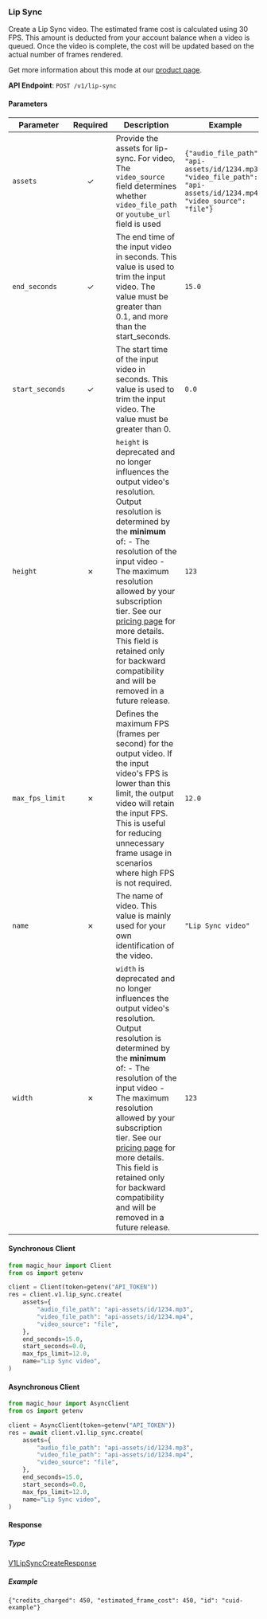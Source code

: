 
### Lip Sync <a name="create"></a>

Create a Lip Sync video. The estimated frame cost is calculated using 30 FPS. This amount is deducted from your account balance when a video is queued. Once the video is complete, the cost will be updated based on the actual number of frames rendered.
  
Get more information about this mode at our [product page](https://magichour.ai/products/lip-sync).
  

**API Endpoint**: `POST /v1/lip-sync`

#### Parameters

| Parameter | Required | Description | Example |
|-----------|:--------:|-------------|--------|
| `assets` | ✓ | Provide the assets for lip-sync. For video, The `video_source` field determines whether `video_file_path` or `youtube_url` field is used | `{"audio_file_path": "api-assets/id/1234.mp3", "video_file_path": "api-assets/id/1234.mp4", "video_source": "file"}` |
| `end_seconds` | ✓ | The end time of the input video in seconds. This value is used to trim the input video. The value must be greater than 0.1, and more than the start_seconds. | `15.0` |
| `start_seconds` | ✓ | The start time of the input video in seconds. This value is used to trim the input video. The value must be greater than 0. | `0.0` |
| `height` | ✗ | `height` is deprecated and no longer influences the output video's resolution.  Output resolution is determined by the **minimum** of: - The resolution of the input video - The maximum resolution allowed by your subscription tier. See our [pricing page](https://magichour.ai/pricing) for more details.  This field is retained only for backward compatibility and will be removed in a future release. | `123` |
| `max_fps_limit` | ✗ | Defines the maximum FPS (frames per second) for the output video. If the input video's FPS is lower than this limit, the output video will retain the input FPS. This is useful for reducing unnecessary frame usage in scenarios where high FPS is not required. | `12.0` |
| `name` | ✗ | The name of video. This value is mainly used for your own identification of the video. | `"Lip Sync video"` |
| `width` | ✗ | `width` is deprecated and no longer influences the output video's resolution.  Output resolution is determined by the **minimum** of: - The resolution of the input video - The maximum resolution allowed by your subscription tier. See our [pricing page](https://magichour.ai/pricing) for more details.  This field is retained only for backward compatibility and will be removed in a future release. | `123` |

#### Synchronous Client

```python
from magic_hour import Client
from os import getenv

client = Client(token=getenv("API_TOKEN"))
res = client.v1.lip_sync.create(
    assets={
        "audio_file_path": "api-assets/id/1234.mp3",
        "video_file_path": "api-assets/id/1234.mp4",
        "video_source": "file",
    },
    end_seconds=15.0,
    start_seconds=0.0,
    max_fps_limit=12.0,
    name="Lip Sync video",
)

```

#### Asynchronous Client

```python
from magic_hour import AsyncClient
from os import getenv

client = AsyncClient(token=getenv("API_TOKEN"))
res = await client.v1.lip_sync.create(
    assets={
        "audio_file_path": "api-assets/id/1234.mp3",
        "video_file_path": "api-assets/id/1234.mp4",
        "video_source": "file",
    },
    end_seconds=15.0,
    start_seconds=0.0,
    max_fps_limit=12.0,
    name="Lip Sync video",
)

```

#### Response

##### Type
[V1LipSyncCreateResponse](/magic_hour/types/models/v1_lip_sync_create_response.py)

##### Example
`{"credits_charged": 450, "estimated_frame_cost": 450, "id": "cuid-example"}`
